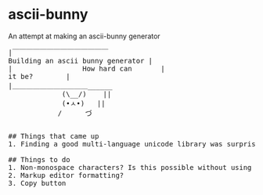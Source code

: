 # ascii-bunny
An attempt at making an ascii-bunny generator

<pre>
|￣￣￣￣￣￣￣￣￣￣￣￣￣￣  
Building an ascii bunny generator |  
|                 How hard can       |  
it be?        |  
|＿＿＿＿＿＿＿＿＿＿＿______  
             (\__/)    ||  
             (•ㅅ•)   ||  
            /  　  づ  
<pre>

## Things that came up
1. Finding a good multi-language unicode library was surprisingly difficult

## Things to do
1. Non-monospace characters? Is this possible without using canvas?
2. Markup editor formatting?
3. Copy button
